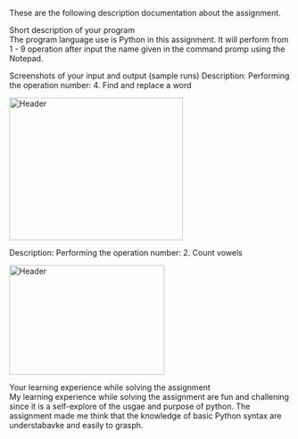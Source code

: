 These are the following description documentation about the assignment.

Short description of your program <br>
  The program language use is Python in this assignment. It will perform from 1 - 9 operation after input the name given in the command promp using the Notepad. 
  
Screenshots of your input and output (sample runs)
Description: 
Performing the operation number:
  4. Find and replace a word

<img width="311" height="256" alt="Header" src="https://github.com/user-attachments/assets/6d6d4f2a-7b3e-4c9e-bbe7-535275d3469c" />

Description: 
Performing the operation number:
  2. Count vowels

<img width="278" height="197" alt="Header" src="https://github.com/user-attachments/assets/3bd01a15-57b3-4198-943a-3f423f7b65b6" />

Your learning experience while solving the assignment <br>
  My learning experience while solving the assignment are fun and challening since it is a self-explore of the usgae and purpose of python.
The assignment made me think that the knowledge of basic Python syntax are understabavke and easily to grasph. 
